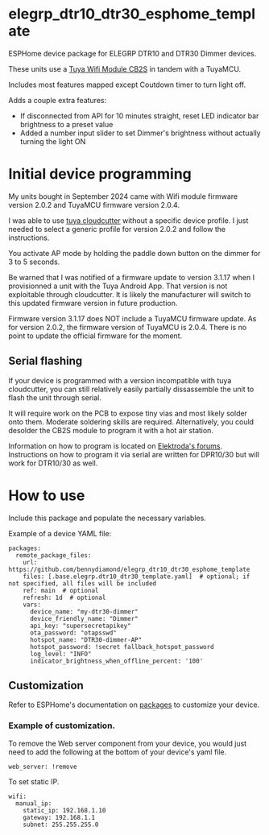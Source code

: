 # elegrp_dtr10_dtr30_esphome_template
ESPHome device package for ELEGRP DTR10 and DTR30 Dimmer devices.

These units use a [Tuya Wifi Module CB2S](https://docs.libretiny.eu/boards/cb2s/) in tandem with a TuyaMCU.

Includes most features mapped except Coutdown timer to turn light off.

Adds a couple extra features:
- If disconnected from API for 10 minutes straight, reset LED indicator bar brightness to a preset value 
- Added a number input slider to set Dimmer's brightness without actually turning the light ON



# Initial device programming
My units bought in September 2024 came with Wifi module firmware version 2.0.2 and TuyaMCU firmware version 2.0.4. 

I was able to use [tuya cloudcutter](https://github.com/tuya-cloudcutter/tuya-cloudcutter) without a specific device profile. I just needed to select a generic profile for version 2.0.2 and follow the instructions.

You activate AP mode by holding the paddle down button on the dimmer for 3 to 5 seconds.

Be warned that I was notified of a firmware update to version 3.1.17 when I provisionned a unit with the Tuya Android App. That version is not exploitable through cloudcutter.
It is likely the manufacturer will switch to this updated firmware version in future production.

Firmware version 3.1.17 does NOT include a TuyaMCU firmware update. As for version 2.0.2, the firmware version of TuyaMCU is 2.0.4. There is no point to update the official firmware for the moment.

## Serial flashing
If your device is programmed with a version incompatible with tuya cloudcutter, you can still relatively easily partially dissassemble the unit to flash the unit through serial.

It will require work on the PCB to expose tiny vias and most likely solder onto them. Moderate soldering skills are required. Alternatively, you could desolder the CB2S module to program it with a hot air station.

Information on how to program is located on [Elektroda's forums](https://www.elektroda.com/rtvforum/topic3974847.html). Instructions on how to program it via serial are written for DPR10/30 but will work for DTR10/30 as well.



# How to use
Include this package and populate the necessary variables.

Example of a device YAML file:
```
packages:
  remote_package_files:
    url: https://github.com/bennydiamond/elegrp_dtr10_dtr30_esphome_template
    files: [.base.elegrp.dtr10_dtr30_template.yaml]  # optional; if not specified, all files will be included
    ref: main  # optional
    refresh: 1d  # optional
    vars:
      device_name: "my-dtr30-dimmer"
      device_friendly_name: "Dimmer"
      api_key: "supersecretapikey"
      ota_password: "otapsswd"
      hotspot_name: "DTR30-dimmer-AP"
      hotspot_password: !secret fallback_hotspot_password
      log_level: "INFO"
      indicator_brightness_when_offline_percent: '100'
```

## Customization

Refer to ESPHome's documentation on [packages](https://esphome.io/components/packages) to customize your device.

### Example of customization. 
To remove the Web server component from your device, you would just need to add the following at the bottom of your device's yaml file.

```
web_server: !remove
```

To set static IP.
```
wifi:
  manual_ip:
    static_ip: 192.168.1.10
    gateway: 192.168.1.1
    subnet: 255.255.255.0
```
